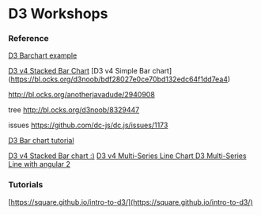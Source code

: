 # D3 Workshops


### Reference
[D3 Barchart example ](https://bl.ocks.org/mbostock/3886394)

[D3 v4 Stacked Bar Chart](https://gist.github.com/mbostock/3886208)
[D3 v4 Simple Bar chart] (https://bl.ocks.org/d3noob/bdf28027e0ce70bd132edc64f1dd7ea4)

http://bl.ocks.org/anotherjavadude/2940908

tree
http://bl.ocks.org/d3noob/8329447

issues
https://github.com/dc-js/dc.js/issues/1173

[D3 Bar chart tutorial](https://bost.ocks.org/mike/bar/)

[D3 v4 Stacked Bar chart :)](https://bl.ocks.org/DimsumPanda/689368252f55179e12185e13c5ed1fee)
[D3 v4 Multi-Series Line Chart ](https://bl.ocks.org/mbostock/3884955)
[D3 Multi-Series Line with angular 2](http://stackoverflow.com/questions/39242812/add-legend-to-chart-with-d3-v4-angular-cli)

### Tutorials
[https://square.github.io/intro-to-d3/](https://square.github.io/intro-to-d3/)
